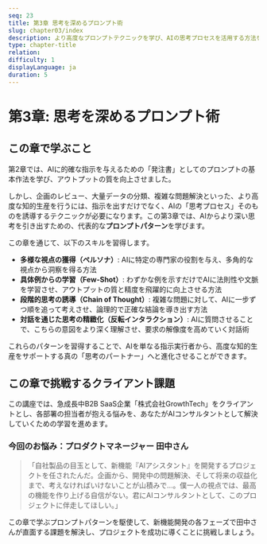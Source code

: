 ```yaml
---
seq: 23
title: 第3章 思考を深めるプロンプト術
slug: chapter03/index
description: より高度なプロンプトテクニックを学び、AIの思考プロセスを活用する方法を習得する
type: chapter-title
relation: 
difficulty: 1
displayLanguage: ja
duration: 5
---
```


# 第3章: 思考を深めるプロンプト術

## この章で学ぶこと

第2章では、AIに的確な指示を与えるための「発注書」としてのプロンプトの基本作法を学び、アウトプットの質を向上させました。

しかし、企画のレビュー、大量データの分類、複雑な問題解決といった、より高度な知的生産を行うには、指示を出すだけでなく、AIの「思考プロセス」そのものを誘導するテクニックが必要になります。この第3章では、AIからより深い思考を引き出すための、代表的な**プロンプトパターン**を学びます。

この章を通じて、以下のスキルを習得します。

- **多様な視点の獲得（ペルソナ）**: AIに特定の専門家の役割を与え、多角的な視点から洞察を得る方法
- **具体例からの学習（Few-Shot）**: わずかな例を示すだけでAIに法則性や文脈を学習させ、アウトプットの質と精度を飛躍的に向上させる方法
- **段階的思考の誘導（Chain of Thought）**: 複雑な問題に対して、AIに一步ずつ順を追って考えさせ、論理的で正確な結論を導き出す方法
- **対話を通じた思考の精緻化（反転インタラクション）**: AIに質問させることで、こちらの意図をより深く理解させ、要求の解像度を高めていく対話術

これらのパターンを習得することで、AIを単なる指示実行者から、高度な知的生産をサポートする真の「思考のパートナー」へと進化させることができます。

## この章で挑戦するクライアント課題

この講座では、急成長中B2B SaaS企業「株式会社GrowthTech」をクライアントとし、各部署の担当者が抱える悩みを、あなたがAIコンサルタントとして解決していくための学習を進めます。

### 今回のお悩み：プロダクトマネージャー 田中さん

> 「自社製品の目玉として、新機能『AIアシスタント』を開発するプロジェクトを任されたんだ。企画から、開発中の問題解決、そして将来の収益化まで、考えなければいけないことが山積みで…。僕一人の視点では、最高の機能を作り上げる自信がない。君にAIコンサルタントとして、このプロジェクトに伴走してほしい。」

この章で学ぶプロンプトパターンを駆使して、新機能開発の各フェーズで田中さんが直面する課題を解決し、プロジェクトを成功に導くことに挑戦しましょう。
